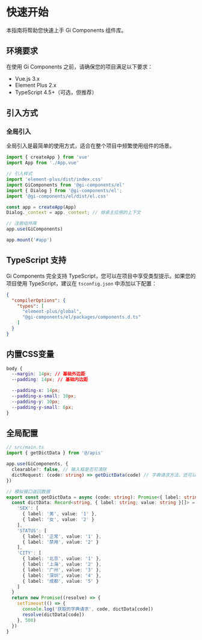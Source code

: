 # 快速开始

本指南将帮助您快速上手 Gi Components 组件库。

## 环境要求

在使用 Gi Components 之前，请确保您的项目满足以下要求：

- Vue.js 3.x
- Element Plus 2.x
- TypeScript 4.5+（可选，但推荐）


## 引入方式

### 全局引入

全局引入是最简单的使用方式，适合在整个项目中频繁使用组件的场景。

```js
import { createApp } from 'vue'
import App from './App.vue'

// 引入样式
import 'element-plus/dist/index.css'
import GiComponents from '@gi-components/el'
import { Dialog } from '@gi-components/el';
import '@gi-components/el/dist/el.css'

const app = createApp(App)
Dialog._context = app._context; // 继承主应用的上下文

// 注册组件库
app.use(GiComponents)

app.mount('#app')
```

## TypeScript 支持

Gi Components 完全支持 TypeScript，您可以在项目中享受类型提示。如果您的项目使用 TypeScript，建议在 `tsconfig.json` 中添加以下配置：

```json
{
  "compilerOptions": {
    "types": [
      "element-plus/global",
      "@gi-components/el/packages/components.d.ts"
    ]
  }
}
```

## 内置CSS变量

```css
body {
  --margin: 14px; // 基础外边距
  --padding: 14px; // 基础内边距

  --padding-x: 14px;
  --padding-x-small: 10px;
  --padding-y: 10px;
  --padding-y-small: 6px;
}
```

## 全局配置

```ts
// src/main.ts
import { getDictData } from '@/apis'

app.use(GiComponents, {
  clearable?: false, // 输入框是否可清除
  dictRequest: (code: string) => getDictData(code) // 字典请求方法，还可以做一些持久化的处理，以及数据过滤
})
```

```ts
// 模拟接口返回数据
export const getDictData = async (code: string): Promise<{ label: string; value: string }[]> => {
  const dictData: Record<string, { label: string; value: string }[]> = {
    'SEX': [
      { label: '男', value: '1' },
      { label: '女', value: '2' }
    ],
    'STATUS': [
      { label: '正常', value: '1' },
      { label: '禁用', value: '2' }
    ],
    'CITY': [
      { label: '北京', value: '1' },
      { label: '上海', value: '2' },
      { label: '广州', value: '3' },
      { label: '深圳', value: '4' },
      { label: '成都', value: '5' }
    ]
  }
  return new Promise((resolve) => {
    setTimeout(() => {
      console.log('获取的字典请求', code, dictData[code])
      resolve(dictData[code])
    }, 500)
  })
}
```



